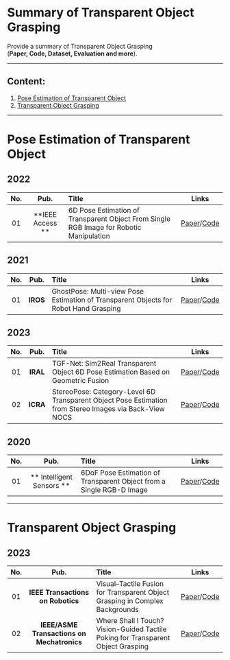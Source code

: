 # Summary of Transparent Object Grasping

Provide a summary of Transparent Object Grasping <br> 
(**Paper, Code, Dataset, Evaluation and more**). 

--------------------------------------------------------------------------------------

## Content:

1. <a href="#Pose Estimation of Transparent Object"> Pose Estimation of Transparent Object </a>
2. <a href="#Transparent Object Grasping"> Transparent Object Grasping </a>
--------------------------------------------------------------------------------------

# Pose Estimation of Transparent Object
## 2022
**No.** | **Pub.** | **Title** | **Links** 
:-: | :-: | :-  | :-: 
01 | **IEEE Access ** | 6D Pose Estimation of Transparent Object From Single RGB Image for Robotic Manipulation | [Paper](https://ieeexplore.ieee.org/document/9931681)/[Code]()

## 2021
**No.** | **Pub.** | **Title** | **Links** 
:-: | :-: | :-  | :-: 
01 | **IROS** | GhostPose: Multi-view Pose Estimation of Transparent Objects for Robot Hand Grasping | [Paper](https://ieeexplore.ieee.org/document/9636459)/[Code]()

## 2023
**No.** | **Pub.** | **Title** | **Links** 
:-: | :-: | :-  | :-: 
01 | **IRAL** | TGF-Net: Sim2Real Transparent Object 6D Pose Estimation Based on Geometric Fusion | [Paper](https://ieeexplore.ieee.org/document/10103597)/[Code]()
02 | **ICRA** | StereoPose: Category-Level 6D Transparent Object Pose Estimation from Stereo Images via Back-View NOCS | [Paper](https://ieeexplore.ieee.org/document/10160780)/[Code]()

## 2020
**No.** | **Pub.** | **Title** | **Links** 
:-: | :-: | :-  | :-: 
01 | ** Intelligent Sensors ** | 6DoF Pose Estimation of Transparent Object from a Single RGB-D Image | [Paper](https://www.mdpi.com/1424-8220/20/23/6790)/[Code]()
--------------------------------------------------------------------------------------

# Transparent Object Grasping
## 2023
**No.** | **Pub.** | **Title** | **Links** 
:-: | :-: | :-  | :-: 
01 | **IEEE Transactions on Robotics** | Visual–Tactile Fusion for Transparent Object Grasping in Complex Backgrounds | [Paper](https://ieeexplore.ieee.org/document/10175024)/[Code]()
02 | **IEEE/ASME Transactions on Mechatronics** | Where Shall I Touch? Vision-Guided Tactile Poking for Transparent Object Grasping | [Paper](https://ieeexplore.ieee.org/document/9882387)/[Code]()


